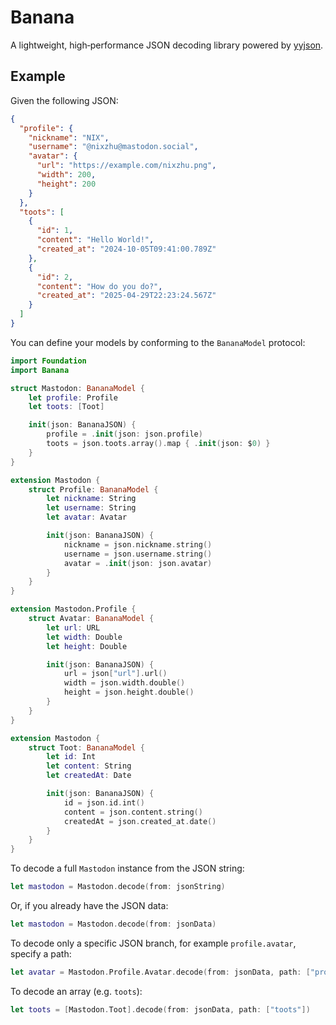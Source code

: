 # Banana

A lightweight, high‑performance JSON decoding library powered by [yyjson](https://github.com/ibireme/yyjson).

## Example

Given the following JSON:

```json
{
  "profile": {
    "nickname": "NIX",
    "username": "@nixzhu@mastodon.social",
    "avatar": {
      "url": "https://example.com/nixzhu.png",
      "width": 200,
      "height": 200
    }
  },
  "toots": [
    {
      "id": 1,
      "content": "Hello World!",
      "created_at": "2024-10-05T09:41:00.789Z"
    },
    {
      "id": 2,
      "content": "How do you do?",
      "created_at": "2025-04-29T22:23:24.567Z"
    }
  ]
}
```

You can define your models by conforming to the `BananaModel` protocol:

```swift
import Foundation
import Banana

struct Mastodon: BananaModel {
    let profile: Profile
    let toots: [Toot]

    init(json: BananaJSON) {
        profile = .init(json: json.profile)
        toots = json.toots.array().map { .init(json: $0) }
    }
}

extension Mastodon {
    struct Profile: BananaModel {
        let nickname: String
        let username: String
        let avatar: Avatar

        init(json: BananaJSON) {
            nickname = json.nickname.string()
            username = json.username.string()
            avatar = .init(json: json.avatar)
        }
    }
}

extension Mastodon.Profile {
    struct Avatar: BananaModel {
        let url: URL
        let width: Double
        let height: Double

        init(json: BananaJSON) {
            url = json["url"].url()
            width = json.width.double()
            height = json.height.double()
        }
    }
}

extension Mastodon {
    struct Toot: BananaModel {
        let id: Int
        let content: String
        let createdAt: Date

        init(json: BananaJSON) {
            id = json.id.int()
            content = json.content.string()
            createdAt = json.created_at.date()
        }
    }
}
```

To decode a full `Mastodon` instance from the JSON string:

```swift
let mastodon = Mastodon.decode(from: jsonString)
```

Or, if you already have the JSON data:

```swift
let mastodon = Mastodon.decode(from: jsonData)
```

To decode only a specific JSON branch, for example `profile.avatar`, specify a path:

```swift
let avatar = Mastodon.Profile.Avatar.decode(from: jsonData, path: ["profile", "avatar"])
```

To decode an array (e.g. `toots`):

```swift
let toots = [Mastodon.Toot].decode(from: jsonData, path: ["toots"])
```
